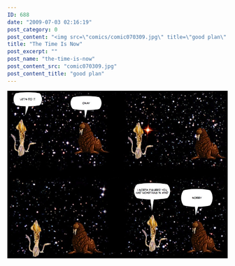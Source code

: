 ```yaml
---
ID: 688
date: "2009-07-03 02:16:19"
post_category: 0
post_content: "<img src=\"comics/comic070309.jpg\" title=\"good plan\" />"
title: "The Time Is Now"
post_excerpt: ""
post_name: "the-time-is-now"
post_content_src: "comic070309.jpg"
post_content_title: "good plan"
---
```



[![good plan](/comics-hi-res/comic070309.jpg)](/comics-hi-res/comic070309.jpg "good plan")
